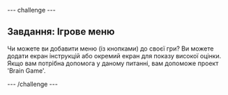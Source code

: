 \--- challenge \---

## Завдання: Ігрове меню

Чи можете ви добавити меню (із кнопками) до своєї гри? Ви можете додати екран інструкцій або окремий екран для показу високої оцінки. Якщо вам потрібна допомога у даному питанні, вам допоможе проект 'Brain Game'.

\--- /challenge \---